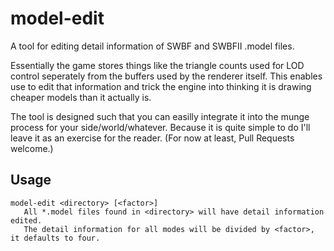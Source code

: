 # model-edit
A tool for editing detail information of SWBF and SWBFII .model files. 

Essentially the game stores things like the triangle counts used for LOD control seperately 
from the buffers used by the renderer itself. This enables use to edit that information and 
trick the engine into thinking it is drawing cheaper models than it actually is.

The tool is designed such that you can easilly integrate it into the munge process for your
side/world/whatever. Because it is quite simple to do I'll leave it as an exercise for the
reader. (For now at least, Pull Requests welcome.)

## Usage
```
model-edit <directory> [<factor>]
   All *.model files found in <directory> will have detail information edited.
   The detail information for all modes will be divided by <factor>, it defaults to four.
```
